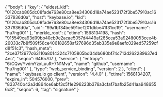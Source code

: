 {
  "body": {
    "key": {
      "eldest_kid": "0120cab805dc08fade763e80ca8ee34306d18a74ae523172f3be57910ac16337936d0a",
      "host": "keybase.io",
      "kid": "0120cab805dc08fade763e80ca8ee34306d18a74ae523172f3be57910ac16337936d0a",
      "uid": "99a1b134be591bef201dbbe41f31cc19",
      "username": "hu7ng001"
    },
    "merkle_root": {
      "ctime": 1568134198,
      "hash": "915549ca93d09bb40cb9e2acae5057d4449af265cea53a92480053cee4b26033c7b8f509f56ce406182658af27696d35ab335e9e8aefc029ed57259cfd8f51c3",
      "hash_meta": "2ce37f2977c63110a8014324c7105805bd34db680bf74c713d262289637ed4ec",
      "seqno": 6465707
    },
    "service": {
      "entropy": "6/CQw/YvdmYzxLuuR+7N1Mva",
      "name": "github",
      "username": "hu7ng001"
    },
    "type": "web_service_binding",
    "version": 2
  },
  "client": {
    "name": "keybase.io go client",
    "version": "4.4.0"
  },
  "ctime": 1568134207,
  "expire_in": 504576000,
  "prev": "833740b42a3d864ce6abf3c5f1e296223b376a3cfaf7bafb25d41aa9486556c8",
  "seqno": 6,
  "tag": "signature"
}
